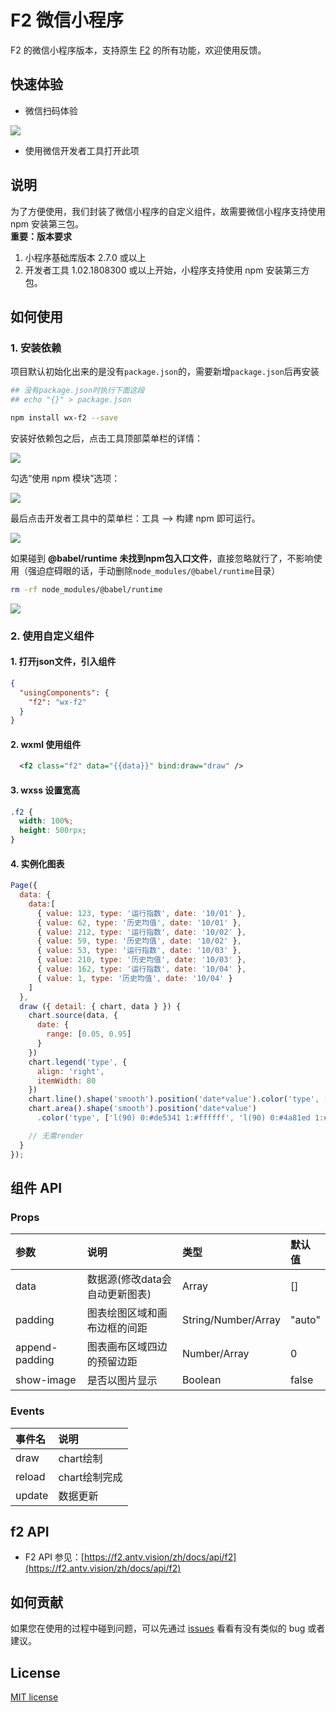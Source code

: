 # F2 微信小程序

F2 的微信小程序版本，支持原生 [F2](https://f2.antv.vision/) 的所有功能，欢迎使用反馈。

## 快速体验

- 微信扫码体验

![](https://gw.alipayobjects.com/zos/rmsportal/wmRJtPHkkoimGbPCeScc.jpg#align=left&display=inline&height=344&originHeight=344&originWidth=344&status=done&style=none&width=344)

- 使用微信开发者工具打开此项

## 说明
为了方便使用，我们封装了微信小程序的自定义组件，故需要微信小程序支持使用 npm 安装第三包。<br />**重要：版本要求**

1. 小程序基础库版本 2.7.0 或以上
1. 开发者工具 1.02.1808300 或以上开始，小程序支持使用 npm 安装第三方包。


## 如何使用
### 1. 安装依赖
项目默认初始化出来的是没有`package.json`的，需要新增`package.json`后再安装

```bash
## 没有package.json时执行下面这段
## echo "{}" > package.json

npm install wx-f2 --save
```

安装好依赖包之后，点击工具顶部菜单栏的详情：

![](https://gw.alipayobjects.com/zos/rmsportal/sAYeeUhRjrchjvJONsvp.png#align=left&display=inline&height=314&originHeight=314&originWidth=582&status=done&style=none&width=582)

勾选“使用 npm 模块”选项：

![](https://gw.alipayobjects.com/zos/rmsportal/NLCSaOYDPNQVaIAZBoiC.png#align=left&display=inline&height=1596&originHeight=1596&originWidth=1054&status=done&style=none&width=1054)

最后点击开发者工具中的菜单栏：工具 --> 构建 npm 即可运行。

![](https://gw.alipayobjects.com/zos/rmsportal/kORAowbzpNioXseBQoxC.png#align=left&display=inline&height=746&originHeight=746&originWidth=392&status=done&style=none&width=392)

如果碰到 **@babel/runtime 未找到npm包入口文件**，直接忽略就行了，不影响使用（强迫症碍眼的话，手动删除`node_modules/@babel/runtime`目录）
```bash
rm -rf node_modules/@babel/runtime
```
![](https://gw.alipayobjects.com/zos/finxbff/compress-tinypng/8997fffd-f9e4-45e4-b773-45f85e33f2f2.jpg)

### 2. 使用自定义组件
#### 1. 打开json文件，引入组件
```json
{
  "usingComponents": {
    "f2": "wx-f2"
  }
}
```

#### 2. wxml 使用组件
```xml
  <f2 class="f2" data="{{data}}" bind:draw="draw" />
```

#### 3. wxss 设置宽高
```css
.f2 {
  width: 100%;
  height: 500rpx;
}
```

#### 4. 实例化图表
```js
Page({
  data: {
    data:[
      { value: 123, type: '运行指数', date: '10/01' },
      { value: 62, type: '历史均值', date: '10/01' },
      { value: 212, type: '运行指数', date: '10/02' },
      { value: 59, type: '历史均值', date: '10/02' },
      { value: 53, type: '运行指数', date: '10/03' },
      { value: 210, type: '历史均值', date: '10/03' },
      { value: 162, type: '运行指数', date: '10/04' },
      { value: 1, type: '历史均值', date: '10/04' }
    ]
  },
  draw ({ detail: { chart, data } }) {
    chart.source(data, {
      date: {
        range: [0.05, 0.95]
      }
    })
    chart.legend('type', {
      align: 'right',
      itemWidth: 80
    })
    chart.line().shape('smooth').position('date*value').color('type', ['#de5341', '#4a81ed'])
    chart.area().shape('smooth').position('date*value')
      .color('type', ['l(90) 0:#de5341 1:#ffffff', 'l(90) 0:#4a81ed 1:#ffffff'])

    // 无需render
  }
});
```
## 组件 API
### Props

|参数|说明|类型|默认值|
|:-|:-|:-|:-|
|data|数据源(修改data会自动更新图表)|Array|[]|
|padding|图表绘图区域和画布边框的间距|String/Number/Array|"auto"|
|append-padding|图表画布区域四边的预留边距|Number/Array|0|
|show-image|是否以图片显示|Boolean|false|

### Events

|事件名|说明|
|:-|:-|
|draw|chart绘制|
|reload|chart绘制完成|
|update|数据更新|

## f2 API

- F2 API 参见：[https://f2.antv.vision/zh/docs/api/f2](https://f2.antv.vision/zh/docs/api/f2)

## 如何贡献

如果您在使用的过程中碰到问题，可以先通过 [issues](https://github.com/WangJiangJiaoZi/wx-f2/issues) 看看有没有类似的 bug 或者建议。

## License

[MIT license](https://github.com/WangJiangJiaoZi/wx-f2/blob/master/LICENSE)
